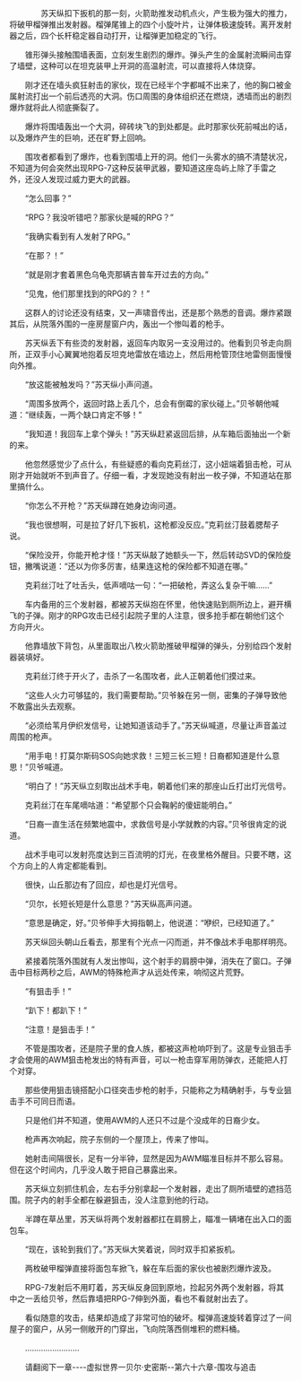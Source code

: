 <div class="read-content j_readContent" id="">
                <p>　　　　苏天纵扣下扳机的那一刻，火箭助推发动机点火，产生极为强大的推力，将破甲榴弹推出发射器。榴弹尾锥上的四个小旋叶片，让弹体极速旋转。离开发射器之后，四个长杆稳定器自动打开，让榴弹更加稳定的飞行。<p>　　锥形弹头接触围墙表面，立刻发生剧烈的爆炸。弹头产生的金属射流瞬间击穿了墙壁，这种可以在坦克装甲上开洞的高温射流，可以直接将人体烧穿。<p>　　刚才还在墙头疯狂射击的家伙，现在已经半个字都喊不出来了，他的胸口被金属射流打出一个前后透亮的大洞。伤口周围的身体组织还在燃烧，透墙而出的剧烈爆炸就将此人彻底撕裂了。<p>　　爆炸将围墙轰出一个大洞，碎砖块飞的到处都是。此时那家伙死前喊出的话，以及爆炸产生的巨响，还在旷野上回响。<p>　　围攻者都看到了爆炸，也看到围墙上开的洞。他们一头雾水的搞不清楚状况，不知道为何会突然出现RPG-7这种反装甲武器，要知道这座岛屿上除了手雷之外，还没人发现过威力更大的武器。<p>　　“怎么回事？”<p>　　“RPG？我没听错吧？那家伙是喊的RPG？”<p>　　“我确实看到有人发射了RPG。”<p>　　“在那？！”<p>　　“就是刚才套着黑色乌龟壳那辆吉普车开过去的方向。”<p>　　“见鬼，他们那里找到的RPG的？！”<p>　　这群人的讨论还没有结束，又一声啸音传出，还是那个熟悉的音调。爆炸紧跟其后，从院落外围的一座房屋窗户内，轰出一个惨叫着的枪手。<p>　　苏天纵丢下有些烫的发射器，返回车内取另一支没用过的。他看到贝爷走向厕所，正双手小心翼翼地抱着反坦克地雷放在墙边上，然后用枪管顶住地雷侧面慢慢向外推。<p>　　“放这能被触发吗？”苏天纵小声问道。<p>　　“周围多放两个，返回时路上丢几个，总会有倒霉的家伙碰上。”贝爷朝他喊道：“继续轰，一两个缺口肯定不够！”<p>　　“我知道！我回车上拿个弹头！”苏天纵赶紧返回后排，从车箱后面抽出一个新的来。<p>　　他忽然感觉少了点什么，有些疑惑的看向克莉丝汀，这小妞端着狙击枪，可从刚才开始就听不到声音了。仔细一看，才发现她没有射出一枚子弹，不知道站在那里搞什么。<p>　　“你怎么不开枪？”苏天纵蹲在她身边询问道。<p>　　“我也很想啊，可是拉了好几下扳机，这枪都没反应。”克莉丝汀鼓着腮帮子说。<p>　　“保险没开，你能开枪才怪！”苏天纵敲了她额头一下，然后转动SVD的保险旋钮，撇嘴说道：“还以为你多厉害，结果连这枪的保险都不知道在哪。”<p>　　克莉丝汀吐了吐舌头，低声嘀咕一句：“一把破枪，弄这么复杂干嘛……”<p>　　车内备用的三个发射器，都被苏天纵抱在怀里，他快速贴到厕所边上，避开横飞的子弹。刚才的RPG攻击已经引起院子里的人注意，很多抢手都在朝他们这个方向开火。<p>　　他靠墙放下背包，从里面取出八枚火箭助推破甲榴弹的弹头，分别给四个发射器装填好。<p>　　克莉丝汀终于开火了，击杀了一名围攻者，此人正朝着他们摸过来。<p>　　“这些人火力可够猛的，我们需要帮助。”贝爷躲在另一侧，密集的子弹导致他不敢露出头去观察。<p>　　“必须给苇月伊织发信号，让她知道该动手了。”苏天纵喊道，尽量让声音盖过周围的枪声。<p>　　“用手电！打莫尔斯码SOS向她求救！三短三长三短！日裔都知道是什么意思！”贝爷喊道。<p>　　“明白了！”苏天纵立刻取出战术手电，朝着他们来的那座山丘打出灯光信号。<p>　　克莉丝汀在车尾嘀咕道：“希望那个只会鞠躬的傻妞能明白。”<p>　　“日裔一直生活在频繁地震中，求救信号是小学就教的内容。”贝爷很肯定的说道。<p>　　战术手电可以发射亮度达到三百流明的灯光，在夜里格外醒目。只要不瞎，这个方向上的人肯定都能看到。<p>　　很快，山丘那边有了回应，却也是灯光信号。<p>　　“贝尔，长短长短是什么意思？”苏天纵高声问道。<p>　　“意思是确定，好。”贝爷伸手大拇指朝上，他说道：“咿织，已经知道了。”<p>　　苏天纵回头朝山丘看去，那里有个光点一闪而逝，并不像战术手电那样明亮。<p>　　紧接着院落外围就有人发出惨叫，这个射手的肩膀中弹，消失在了窗口。子弹击中目标两秒之后，AWM的特殊枪声才从远处传来，响彻这片荒野。<p>　　“有狙击手！”<p>　　“趴下！都趴下！”<p>　　“注意！是狙击手！”<p>　　不管是围攻者，还是院子里的食人族，都被这声枪响吓到了。这是专业狙击手才会使用的AWM狙击枪发出的特有声音，可以一枪击穿军用防弹衣，还能把人打个对穿。<p>　　那些使用狙击镜搭配小口径突击步枪的射手，只能称之为精确射手，与专业狙击手不可同日而语。<p>　　只是他们并不知道，使用AWM的人还只不过是个没成年的日裔少女。<p>　　枪声再次响起，院子东侧的一个屋顶上，传来了惨叫。<p>　　她射击间隔很长，足有一分半钟，显然是因为AWM瞄准目标并不那么容易。但在这个时间内，几乎没人敢于把自己暴露出来。<p>　　苏天纵立刻抓住机会，左右手分别拿起一个发射器，走出了厕所墙壁的遮挡范围。院子内的射手全都在躲避狙击，没人注意到他的行动。<p>　　半蹲在草丛里，苏天纵将两个发射器都扛在肩膀上，瞄准一辆堵在出入口的面包车。<p>　　“现在，该轮到我们了。”苏天纵大笑着说，同时双手扣紧扳机。<p>　　两枚破甲榴弹直接将面包车掀飞，躲在车后面的家伙也被剧烈爆炸波及。<p>　　RPG-7发射后不用盯着，苏天纵反身回到原地，捡起另外两个发射器，将其中之一丢给贝爷，然后靠墙把RPG-7伸到外面，看也不看就射出去了。<p>　　看似随意的攻击，结果却造成了非常可怕的破坏。榴弹高速旋转着穿过了一间屋子的窗户，从另一侧敞开的门穿出，飞向院落西侧堆积的燃料桶。<p>　　……………………<p>　　请翻阅下一章----虚拟世界一贝尔·史密斯--第六十六章-围攻与追击<p>　　<p> 
            </div>